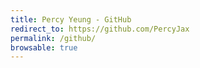 ```yaml
---
title: Percy Yeung - GitHub
redirect_to: https://github.com/PercyJax
permalink: /github/
browsable: true
---
```

